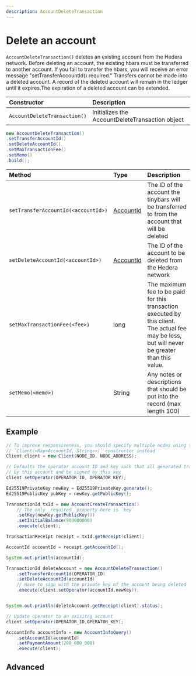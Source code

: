 ```yaml
---
description: AccountDeleteTransaction
---
```


# Delete an account

`AccountDeleteTransaction()` deletes an existing account from the Hedera network. Before deleting an account, the existing hbars must be transferred to another account. If you fail to transfer the hbars, you will receive an error message "setTransferAccountId\(\) required." Transfers cannot be made into a deleted account. A record of the deleted account will remain in the ledger until it expires.The expiration of a deleted account can be extended.

| Constructor | Description |
| :--- | :--- |
| `AccountDeleteTransaction()` | Initializes the AccountDeleteTransaction object |

```java
new AccountDeleteTransaction()
.setTransferAccountId()
.setDeleteAccountId()
.setMaxTransactionFee()
.setMemo()
.build();
```

| Method | Type | Description |
| :--- | :--- | :--- |
| `setTransferAccountId(<accountId>)` | [AccountId](../user-defined-data-types.md#accountid) | The ID of the account the tinybars will be transferred to from the account that will be deleted |
| `setDeleteAccountId(<accountId>)` | [AccountId](../user-defined-data-types.md#accountid) | The ID of the account to be deleted from the Hedera network |
| `setMaxTransactionFee(<fee>)` | long | The maximum fee to be paid for this transaction executed by this client. The actual fee may be less, but will never be greater than this value. |
| `setMemo(<memo>)` | String | Any notes or descriptions that should be put into the record \(max length 100\) |

##  Example

```java
// To improve responsiveness, you should specify multiple nodes using the
// `Client(<Map<AccountId, String>>)` constructor instead
Client client = new Client(NODE_ID, NODE_ADDRESS);

// Defaults the operator account ID and key such that all generated transactions will be paid for
// by this account and be signed by this key
client.setOperator(OPERATOR_ID, OPERATOR_KEY);

Ed25519PrivateKey newKey = Ed25519PrivateKey.generate();
Ed25519PublicKey pubKey = newKey.getPublicKey();

TransactionId txId = new AccountCreateTransaction()
    // The only _required_ property here is `key`
    .setKey(newKey.getPublicKey())
    .setInitialBalance(900000000)
    .execute(client);

TransactionReceipt receipt = txId.getReceipt(client);

AccountId accountId = receipt.getAccountId();

System.out.println(accountId);

TransactionId deleteAccount = new AccountDeleteTransaction()
    .setTransferAccountId(OPERATOR_ID)
    .setDeleteAccountId(accountId)
    // Have to sign with the private key of the account being deleted 
    .execute(client.setOperator(accountId,newKey));


System.out.println(deleteAccount.getReceipt(client).status);

// Update operator to an exisitng account
client.setOperator(OPERATOR_ID,OPERATOR_KEY);

AccountInfo accountInfo = new AccountInfoQuery()
    .setAccountId(accountId)
    .setPaymentAmount(200_000_000)
    .execute(client);

```

## Advanced


